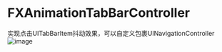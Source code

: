 # FXAnimationTabBarController
实现点击UITabBarItem抖动效果，可以自定义包裹UINavigationController
![image](/FXAnimationTabBarController/)
